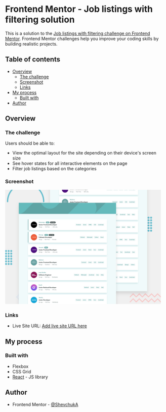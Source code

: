 # Frontend Mentor - Job listings with filtering solution

This is a solution to the [Job listings with filtering challenge on Frontend Mentor](https://www.frontendmentor.io/challenges/job-listings-with-filtering-ivstIPCt). Frontend Mentor challenges help you improve your coding skills by building realistic projects.

## Table of contents

- [Overview](#overview)
  - [The challenge](#the-challenge)
  - [Screenshot](#screenshot)
  - [Links](#links)
- [My process](#my-process)
  - [Built with](#built-with)
- [Author](#author)

## Overview

### The challenge

Users should be able to:

- View the optimal layout for the site depending on their device's screen size
- See hover states for all interactive elements on the page
- Filter job listings based on the categories

### Screenshot

![](./design/desktop-preview.jpg)

### Links

- Live Site URL: [Add live site URL here](https://github.com/ShevchukA/job-listing-app/settings/pages)

## My process

### Built with

- Flexbox
- CSS Grid
- [React](https://reactjs.org/) - JS library

## Author

- Frontend Mentor - [@ShevchukA](https://www.frontendmentor.io/profile/ShevchukA)

